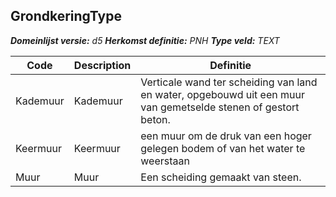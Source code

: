 ﻿## GrondkeringType

*__Domeinlijst versie:__ d5*
*__Herkomst definitie:__ PNH*
*__Type veld:__ TEXT*

|__Code__ |__Description__ |__Definitie__	|
|	---	|	---	|   ---	| 
| Kademuur | Kademuur | Verticale wand ter scheiding van land en water, opgebouwd uit een muur van gemetselde stenen of gestort beton. |
| Keermuur | Keermuur | een muur om de druk van een hoger gelegen bodem of van het water te weerstaan |
| Muur | Muur | Een scheiding gemaakt van steen. |
